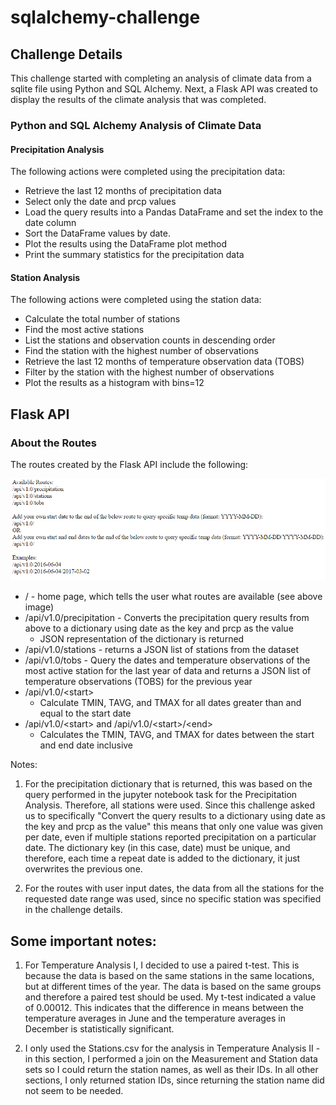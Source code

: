 #  sqlalchemy-challenge

## Challenge Details

This challenge started with completing an analysis of climate data from a sqlite file using Python and SQL Alchemy. Next, a Flask API was created to display the results of the climate analysis that was completed.

### Python and SQL Alchemy Analysis of Climate Data

#### Precipitation Analysis

The following actions were completed using the precipitation data:

* Retrieve the last 12 months of precipitation data
* Select only the date and prcp values
* Load the query results into a Pandas DataFrame and set the index to the date column
* Sort the DataFrame values by date.
* Plot the results using the DataFrame plot method
* Print the summary statistics for the precipitation data

#### Station Analysis

The following actions were completed using the station data:

* Calculate the total number of stations
* Find the most active stations
* List the stations and observation counts in descending order
* Find the station with the highest number of observations
* Retrieve the last 12 months of temperature observation data (TOBS)
* Filter by the station with the highest number of observations
* Plot the results as a histogram with bins=12

## Flask API

### About the Routes

The routes created by the Flask API include the following:

![Flask Home Page](Images/Home_page.PNG)

* / - home page, which tells the user what routes are available (see above image)
* /api/v1.0/precipitation - Converts the precipitation query results from above to a dictionary using date as the key and prcp as the value
    * JSON representation of the dictionary is returned
* /api/v1.0/stations - returns a JSON list of stations from the dataset
* /api/v1.0/tobs - Query the dates and temperature observations of the most active station for the last year of data and returns a JSON list of temperature observations (TOBS) for the previous year
* /api/v1.0/\<start> 
    * Calculate TMIN, TAVG, and TMAX for all dates greater than and equal to the start date
* /api/v1.0/\<start> and /api/v1.0/\<start>/\<end> 
    * Calculates the TMIN, TAVG, and TMAX for dates between the start and end date inclusive
  
Notes:
1. For the precipitation dictionary that is returned, this was based on the query performed in the jupyter notebook task for the Precipitation Analysis. Therefore, all stations were used. Since this challenge asked us to specifically "Convert the query results to a dictionary using date as the key and prcp as the value" this means that only one value was given per date, even if multiple stations reported precipitation on a particular date. The dictionary key (in this case, date) must be unique, and therefore, each time a repeat date is added to the dictionary, it just overwrites the previous one.

2. For the routes with user input dates, the data from all the stations for the requested date range was used, since no specific station was specified in the challenge details.


## Some important notes:

1. For Temperature Analysis I, I decided to use a paired t-test. This is because the data is based on the same stations in the same locations, but at different times of the year. The data is based on the same groups and therefore a paired test should be used. My t-test indicated a value of 0.00012. This indicates that the difference in means between the temperature averages in June and the temperature averages in December is statistically significant.

2. I only used the Stations.csv for the analysis in Temperature Analysis II - in this section, I performed a join on the Measurement and Station data sets so I could return the station names, as well as their IDs. In all other sections, I only returned station IDs, since returning the station name did not seem to be needed.
